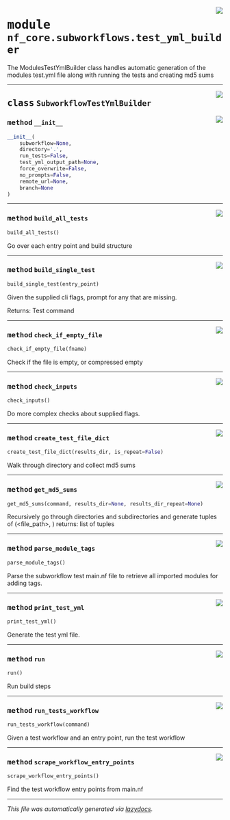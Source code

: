 <!-- markdownlint-disable -->

<a href="../../../../../../tools/nf_core/subworkflows/test_yml_builder.py#L0"><img align="right" style="float:right;" src="https://img.shields.io/badge/-source-cccccc?style=flat-square"></a>

# <kbd>module</kbd> `nf_core.subworkflows.test_yml_builder`

The ModulesTestYmlBuilder class handles automatic generation of the modules test.yml file along with running the tests and creating md5 sums

---

<a href="../../../../../../tools/nf_core/subworkflows/test_yml_builder.py#L36"><img align="right" style="float:right;" src="https://img.shields.io/badge/-source-cccccc?style=flat-square"></a>

## <kbd>class</kbd> `SubworkflowTestYmlBuilder`

<a href="../../../../../../tools/nf_core/subworkflows/test_yml_builder.py#L37"><img align="right" style="float:right;" src="https://img.shields.io/badge/-source-cccccc?style=flat-square"></a>

### <kbd>method</kbd> `__init__`

```python
__init__(
    subworkflow=None,
    directory='.',
    run_tests=False,
    test_yml_output_path=None,
    force_overwrite=False,
    no_prompts=False,
    remote_url=None,
    branch=None
)
```

---

<a href="../../../../../../tools/nf_core/subworkflows/test_yml_builder.py#L144"><img align="right" style="float:right;" src="https://img.shields.io/badge/-source-cccccc?style=flat-square"></a>

### <kbd>method</kbd> `build_all_tests`

```python
build_all_tests()
```

Go over each entry point and build structure

---

<a href="../../../../../../tools/nf_core/subworkflows/test_yml_builder.py#L153"><img align="right" style="float:right;" src="https://img.shields.io/badge/-source-cccccc?style=flat-square"></a>

### <kbd>method</kbd> `build_single_test`

```python
build_single_test(entry_point)
```

Given the supplied cli flags, prompt for any that are missing.

Returns: Test command

---

<a href="../../../../../../tools/nf_core/subworkflows/test_yml_builder.py#L224"><img align="right" style="float:right;" src="https://img.shields.io/badge/-source-cccccc?style=flat-square"></a>

### <kbd>method</kbd> `check_if_empty_file`

```python
check_if_empty_file(fname)
```

Check if the file is empty, or compressed empty

---

<a href="../../../../../../tools/nf_core/subworkflows/test_yml_builder.py#L79"><img align="right" style="float:right;" src="https://img.shields.io/badge/-source-cccccc?style=flat-square"></a>

### <kbd>method</kbd> `check_inputs`

```python
check_inputs()
```

Do more complex checks about supplied flags.

---

<a href="../../../../../../tools/nf_core/subworkflows/test_yml_builder.py#L247"><img align="right" style="float:right;" src="https://img.shields.io/badge/-source-cccccc?style=flat-square"></a>

### <kbd>method</kbd> `create_test_file_dict`

```python
create_test_file_dict(results_dir, is_repeat=False)
```

Walk through directory and collect md5 sums

---

<a href="../../../../../../tools/nf_core/subworkflows/test_yml_builder.py#L275"><img align="right" style="float:right;" src="https://img.shields.io/badge/-source-cccccc?style=flat-square"></a>

### <kbd>method</kbd> `get_md5_sums`

```python
get_md5_sums(command, results_dir=None, results_dir_repeat=None)
```

Recursively go through directories and subdirectories and generate tuples of (<file_path>, <md5sum>) returns: list of tuples

---

<a href="../../../../../../tools/nf_core/subworkflows/test_yml_builder.py#L202"><img align="right" style="float:right;" src="https://img.shields.io/badge/-source-cccccc?style=flat-square"></a>

### <kbd>method</kbd> `parse_module_tags`

```python
parse_module_tags()
```

Parse the subworkflow test main.nf file to retrieve all imported modules for adding tags.

---

<a href="../../../../../../tools/nf_core/subworkflows/test_yml_builder.py#L372"><img align="right" style="float:right;" src="https://img.shields.io/badge/-source-cccccc?style=flat-square"></a>

### <kbd>method</kbd> `print_test_yml`

```python
print_test_yml()
```

Generate the test yml file.

---

<a href="../../../../../../tools/nf_core/subworkflows/test_yml_builder.py#L65"><img align="right" style="float:right;" src="https://img.shields.io/badge/-source-cccccc?style=flat-square"></a>

### <kbd>method</kbd> `run`

```python
run()
```

Run build steps

---

<a href="../../../../../../tools/nf_core/subworkflows/test_yml_builder.py#L316"><img align="right" style="float:right;" src="https://img.shields.io/badge/-source-cccccc?style=flat-square"></a>

### <kbd>method</kbd> `run_tests_workflow`

```python
run_tests_workflow(command)
```

Given a test workflow and an entry point, run the test workflow

---

<a href="../../../../../../tools/nf_core/subworkflows/test_yml_builder.py#L133"><img align="right" style="float:right;" src="https://img.shields.io/badge/-source-cccccc?style=flat-square"></a>

### <kbd>method</kbd> `scrape_workflow_entry_points`

```python
scrape_workflow_entry_points()
```

Find the test workflow entry points from main.nf

---

_This file was automatically generated via [lazydocs](https://github.com/ml-tooling/lazydocs)._

